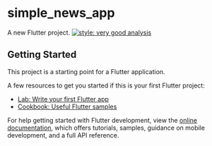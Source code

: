 # simple_news_app

A new Flutter project.
[![style: very good analysis](https://img.shields.io/badge/style-very_good_analysis-B22C89.svg)](https://pub.dev/packages/very_good_analysis)
## Getting Started

This project is a starting point for a Flutter application.

A few resources to get you started if this is your first Flutter project:

- [Lab: Write your first Flutter app](https://docs.flutter.dev/get-started/codelab)
- [Cookbook: Useful Flutter samples](https://docs.flutter.dev/cookbook)

For help getting started with Flutter development, view the
[online documentation](https://docs.flutter.dev/), which offers tutorials,
samples, guidance on mobile development, and a full API reference.
